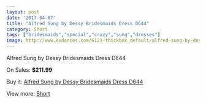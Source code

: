 ```yaml
---
layout: post
date: '2017-04-07'
title: "Alfred Sung by Dessy Bridesmaids Dress D644"
category: Short
tags: ["bridesmaids","special","crazy","sung","dresses"]
image: http://www.eudances.com/6121-thickbox_default/alfred-sung-by-dessy-bridesmaids-dress-d644.jpg
---
```

Alfred Sung by Dessy Bridesmaids Dress D644

On Sales: **$211.99**
<a href="https://www.eudances.com/en/short/2185-alfred-sung-by-dessy-bridesmaids-dress-d644.html"><amp-img layout="responsive" width="600" height="600" src="//www.eudances.com/6121-thickbox_default/alfred-sung-by-dessy-bridesmaids-dress-d644.jpg" alt="Alfred Sung by Dessy Bridesmaids Dress D644 0" /></a>
<a href="https://www.eudances.com/en/short/2185-alfred-sung-by-dessy-bridesmaids-dress-d644.html"><amp-img layout="responsive" width="600" height="600" src="//www.eudances.com/6122-thickbox_default/alfred-sung-by-dessy-bridesmaids-dress-d644.jpg" alt="Alfred Sung by Dessy Bridesmaids Dress D644 1" /></a>

Buy it: [Alfred Sung by Dessy Bridesmaids Dress D644](https://www.eudances.com/en/short/2185-alfred-sung-by-dessy-bridesmaids-dress-d644.html "Alfred Sung by Dessy Bridesmaids Dress D644")

View more: [Short](https://www.eudances.com/en/25-short "Short")